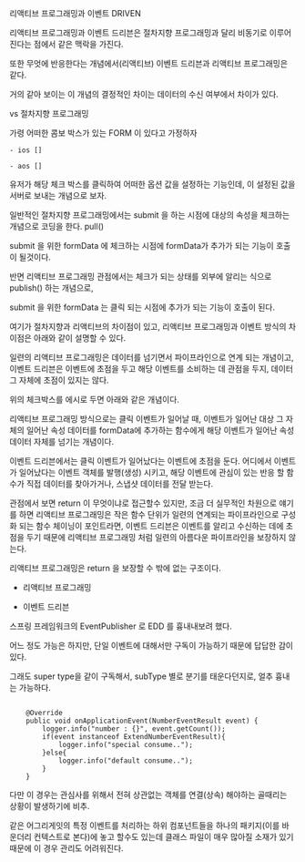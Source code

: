 리액티브 프로그래밍과 이벤트 DRIVEN

리액티브 프로그래밍과 이벤트 드리븐은 절차지향 프로그래밍과 달리 비동기로 이루어진다는 점에서 같은 맥락을 가진다.

또한 무엇에 반응한다는 개념에서(리액티브) 이벤트 드리븐과 리액티브 프로그래밍은 같다.

거의 같아 보이는 이 개념의 결정적인 차이는 데이터의 수신 여부에서 차이가 있다. 

vs 절차지향 프로그래밍

가령 어떠한 콤보 박스가 있는 FORM 이 있다고 가정하자

```
- ios []

- aos []
```

유저가 해당 체크 박스를 클릭하여 어떠한 옵션 값을 설정하는 기능인데, 이 설정된 값을 서버로 보내는 개념으로 보자.

일반적인 절차지향 프로그래밍에서는 submit 을 하는 시점에 대상의 속성을 체크하는 개념으로 코딩을 한다. pull()  

submit 을 위한 formData 에 체크하는 시점에 formData가 추가가 되는 기능이 호출이 될것이다.

반면 리액티브 프로그래밍 관점에서는 체크가 되는 상태를 외부에 알리는 식으로 publish() 하는 개념으로,

submit 을 위한 formData 는 클릭 되는 시점에 추가가 되는 기능이 호출이 된다.

여기가 절차지향과 리액티브의 차이점이 있고, 리액티브 프로그래밍과 이벤트 방식의 차이점은 아래와 같이 설명할 수 있다.

일련의 리액티브 프로그래밍은 데이터를 넘기면서 파이프라인으로 연계 되는 개념이고, 이벤트 드리븐은 이벤트에 초점을 두고 해당 이벤트를 소비하는 데 관점을 두지, 데이터 그 자체에 초점이 있지는 않다.

위의 체크박스를 에시로 두면 아래와 같은 개념이다.

리액티브 프로그래밍 방식으로는 클릭 이벤트가 일어날 때, 이벤트가 일어난 대상 그 자체의 일어난 속성 데이터를 formData에 추가하는 함수에게 해당 이벤트가 일어난 속성 데이터 자체를 넘기는 개념이다.

이벤트 드리븐에서는 클릭 이벤트가 일어났다는 이벤트에 초점을 둔다. 어디에서 이벤트가 일어났다는 이벤트 객체를 발행(생성) 시키고, 해당 이벤트에 관심이 있는 반응 할 함수가 직접 데이터를 찾아가거나, 스냅샷 데이터를 전달 받는다.

관점에서 보면 return 이 무엇이냐로 접근할수 있지만, 조금 더 실무적인 차원으로 얘기를 하면 리액티브 프로그래밍은 작은 함수 단위가 일련의 연계되는 파이프라인으로 구성화 되는 함수 체이닝이 포인트라면, 이벤트 드리븐은 이벤트를 알리고 수신하는 데에 초점을 두기 때문에 리액티브 프로그래밍 처럼 일련의 아름다운 파이프라인을 보장하지 않는다. 

리액티브 프로그래밍은 return 을 보장할 수 밖에 없는 구조이다. 

- 리액티브 프로그래밍

- 이벤트 드리븐


스프링 프레임워크의 EventPublisher 로 EDD 를 흉내내보려 했다.

어느 정도 가능은 하지만, 단일 이벤트에 대해서만 구독이 가능하기 때문에 답답한 감이 있다.

그래도 super type을 같이 구독해서, subType 별로 분기를 태운다던지로, 얼추 흉내는 가능하다.

```
  
    @Override
    public void onApplicationEvent(NumberEventResult event) {
        logger.info("number : {}", event.getCount());
        if(event instanceof ExtendNumberEventResult){
            logger.info("special consume..");
        }else{
            logger.info("default consume..");
        }
    }

```

다만 이 경우는 관심사를 위해서 전혀 상관없는 객체를 연결(상속) 해야하는 골때리는 상황이 발생하기에 비추.

같은 어그리게잇의 특정 이벤트를 처리하는 하위 컴포넌트들을 하나의 패키지(이를 바운더리 컨텍스트로 본다)에 놓고 할수도 있는데  클래스 파일이 매우 많아질 소재가 있기 때문에 이 경우 관리도 어려워진다.
